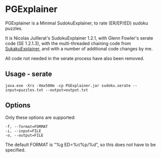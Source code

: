 # PGExplainer

PGExplainer is a Minimal SudokuExplainer, to rate (ER/EP/ED) sudoku puzzles.

It is Nicolas Juillerat's SudokuExplainer 1.2.1, with Glenn Fowler's serate code (SE 1.2.1.3), with the multi-threaded chaining code from [SukakuExplainer](https://github.com/1to9only/SukakuExplainer), and with a number of additional code changes by me.

All code not needed in the serate process have also been removed.

## Usage - serate
```
java.exe -Xrs -Xmx500m -cp PGExplainer.jar sudoku.serate --input=puzzles.txt --output=output.txt
```
## Options
Only these options are supported:
```
-f, --format=FORMAT
-i, --input=FILE
-o, --output=FILE
```
The default FORMAT is "%g ED=%r/%p/%d", so this does not have to be specified.

